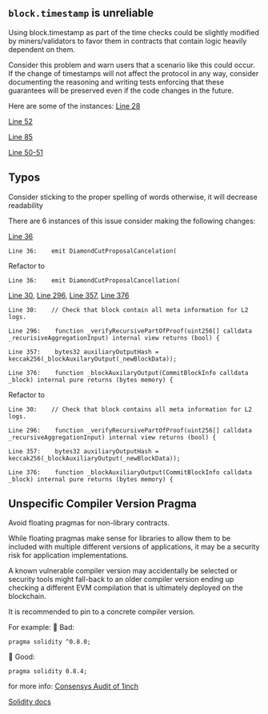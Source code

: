 ## `block.timestamp` is unreliable

Using block.timestamp as part of the time checks could be slightly modified by miners/validators to favor them in contracts that contain logic heavily dependent on them.

Consider this problem and warn users that a scenario like this could occur. If the change of timestamps will not affect the protocol in any way, consider documenting the reasoning and writing tests enforcing that these guarantees will be preserved even if the code changes in the future.

Here are some of the instances:
[Line 28](https://github.com/code-423n4/2022-10-zksync/blob/main/ethereum/contracts/zksync/facets/DiamondCut.sol#L28)

[Line 52](https://github.com/code-423n4/2022-10-zksync/blob/main/ethereum/contracts/zksync/facets/DiamondCut.sol#L52)

[Line 85](https://github.com/code-423n4/2022-10-zksync/blob/main/ethereum/contracts/zksync/facets/DiamondCut.sol#L85)

[Line 50-51](https://github.com/code-423n4/2022-10-zksync/blob/main/ethereum/contracts/zksync/facets/Executor.sol#L50-L51)

## Typos

Consider sticking to the proper spelling of words otherwise, it will decrease readability

There are 6 instances of this issue
consider making the following changes:

[Line 36](https://github.com/code-423n4/2022-10-zksync/blob/main/ethereum/contracts/zksync/facets/DiamondCut.sol#L36)

```
Line 36:    emit DiamondCutProposalCancelation(
```

Refactor to

```
Line 36:    emit DiamondCutProposalCancellation(
```

[Line 30](https://github.com/code-423n4/2022-10-zksync/blob/456078b53a6d09636b84522ac8f3e8049e4e3af5/ethereum/contracts/zksync/facets/Executor.sol#L30), [Line 296](https://github.com/code-423n4/2022-10-zksync/blob/456078b53a6d09636b84522ac8f3e8049e4e3af5/ethereum/contracts/zksync/facets/Executor.sol#L296), [Line 357](https://github.com/code-423n4/2022-10-zksync/blob/456078b53a6d09636b84522ac8f3e8049e4e3af5/ethereum/contracts/zksync/facets/Executor.sol#L357), [Line 376](https://github.com/code-423n4/2022-10-zksync/blob/main/ethereum/contracts/zksync/facets/Executor.sol)

```
Line 30:    // Check that block contain all meta information for L2 logs.

Line 296:    function _verifyRecursivePartOfProof(uint256[] calldata _recurisiveAggregationInput) internal view returns (bool) {

Line 357:    bytes32 auxiliaryOutputHash = keccak256(_blockAuxilaryOutput(_newBlockData));

Line 376:    function _blockAuxilaryOutput(CommitBlockInfo calldata _block) internal pure returns (bytes memory) {
```

Refactor to

```
Line 30:    // Check that block contains all meta information for L2 logs.

Line 296:    function _verifyRecursivePartOfProof(uint256[] calldata _recursiveAggregationInput) internal view returns (bool) {

Line 357:    bytes32 auxiliaryOutputHash = keccak256(_blockAuxiliaryOutput(_newBlockData));

Line 376:    function _blockAuxiliaryOutput(CommitBlockInfo calldata _block) internal pure returns (bytes memory) {
```

## Unspecific Compiler Version Pragma

Avoid floating pragmas for non-library contracts.

While floating pragmas make sense for libraries to allow them to be included with multiple different versions of applications, it may be a security risk for application implementations.

A known vulnerable compiler version may accidentally be selected or security tools might fall-back to an older compiler version ending up checking a different EVM compilation that is ultimately deployed on the blockchain.

It is recommended to pin to a concrete compiler version.

For example:
🤦 Bad:

```
pragma solidity ^0.8.0;
```

🚀 Good:

```
pragma solidity 0.8.4;
```

for more info:
[Consensys Audit of 1inch](https://consensys.net/diligence/audits/2020/12/1inch-liquidity-protocol/#unspecific-compiler-version-pragma)

[Solidity docs](https://docs.soliditylang.org/en/latest/layout-of-source-files.html#version-pragma)

